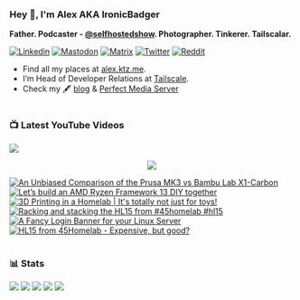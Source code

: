### Hey 👋, I'm Alex AKA IronicBadger

**Father. Podcaster - [@selfhostedshow](https://selfhosted.show/). Photographer. Tinkerer. Tailscalar.**

[![Linkedin](https://img.shields.io/badge/LinkedIn-0077B5?style=for-the-badge&logo=linkedin&logoColor=white)](https://www.linkedin.com/in/alex-kretzschmar)
[![Mastodon](https://img.shields.io/badge/-MASTODON-%232B90D9?style=for-the-badge&logo=mastodon&logoColor=white)](https://techhub.social/@ironicbadger)
[![Matrix](https://img.shields.io/badge/matrix-000000?style=for-the-badge&logo=Matrix&logoColor=white)](https://matrix.to/#/#self-hosted:matrix.org)
[![Twitter](https://img.shields.io/badge/Twitter-1DA1F2?style=for-the-badge&logo=twitter&logoColor=white)](https://twitter.com/IronicBadger)
[![Reddit](https://img.shields.io/badge/Reddit-FF4500?style=for-the-badge&logo=reddit&logoColor=white)](https://www.reddit.com/user/Ironicbadger)

- Find all my places at [alex.ktz.me](https://alex.ktz.me).
- I’m Head of Developer Relations at [Tailscale](https://tailscale.com/).
- Check my 🖋 [blog](http://blog.ktz.me/) & [Perfect Media Server](https://perfectmediaserver.com/)

#

### 📺  Latest YouTube Videos
[<img src="https://custom-icon-badges.demolab.com/badge/-Subscribe%20For%20More-red?style=for-the-badge&logo=video&logoColor=white"/>](https://www.youtube.com/c/ktzsystems?sub_confirmation=1)

 <p align="center">
 <img src="https://user-images.githubusercontent.com/45159366/231567398-e4420e3d-2b98-4769-9243-b6d14aa2c1ef.png">
</p>

<!-- BEGIN YOUTUBE-CARDS -->
[![An Unbiased Comparison of the Prusa MK3 vs Bambu Lab X1-Carbon](https://ytcards.demolab.com/?id=rdnuLvBx66I&title=An+Unbiased+Comparison+of+the+Prusa+MK3+vs+Bambu+Lab+X1-Carbon&lang=en&timestamp=1702906010&background_color=%230d1117&title_color=%23ffffff&stats_color=%23dedede&max_title_lines=1&width=250&border_radius=5 "An Unbiased Comparison of the Prusa MK3 vs Bambu Lab X1-Carbon")](https://www.youtube.com/watch?v=rdnuLvBx66I)
[![Let’s build an AMD Ryzen Framework 13 DIY together](https://ytcards.demolab.com/?id=S53gyecbsC0&title=Let%E2%80%99s+build+an+AMD+Ryzen+Framework+13+DIY+together&lang=en&timestamp=1702335622&background_color=%230d1117&title_color=%23ffffff&stats_color=%23dedede&max_title_lines=1&width=250&border_radius=5 "Let’s build an AMD Ryzen Framework 13 DIY together")](https://www.youtube.com/watch?v=S53gyecbsC0)
[![3D Printing in a Homelab | It's totally not just for toys!](https://ytcards.demolab.com/?id=qWG9V1ve-YU&title=3D+Printing+in+a+Homelab+%7C+It%27s+totally+not+just+for+toys%21&lang=en&timestamp=1701729382&background_color=%230d1117&title_color=%23ffffff&stats_color=%23dedede&max_title_lines=1&width=250&border_radius=5 "3D Printing in a Homelab | It's totally not just for toys!")](https://www.youtube.com/watch?v=qWG9V1ve-YU)
[![Racking and stacking the HL15 from #45homelab #hl15](https://ytcards.demolab.com/?id=9jGbUpXK5iM&title=Racking+and+stacking+the+HL15+from+%2345homelab+%23hl15&lang=en&timestamp=1701450024&background_color=%230d1117&title_color=%23ffffff&stats_color=%23dedede&max_title_lines=1&width=250&border_radius=5 "Racking and stacking the HL15 from #45homelab #hl15")](https://www.youtube.com/watch?v=9jGbUpXK5iM)
[![A Fancy Login Banner for your Linux Server](https://ytcards.demolab.com/?id=GPQ6k2GR17I&title=A+Fancy+Login+Banner+for+your+Linux+Server&lang=en&timestamp=1701395814&background_color=%230d1117&title_color=%23ffffff&stats_color=%23dedede&max_title_lines=1&width=250&border_radius=5 "A Fancy Login Banner for your Linux Server")](https://www.youtube.com/watch?v=GPQ6k2GR17I)
[![HL15 from 45Homelab - Expensive, but good?](https://ytcards.demolab.com/?id=FTWAWDxrbqE&title=HL15+from+45Homelab+-+Expensive%2C+but+good%3F&lang=en&timestamp=1700286277&background_color=%230d1117&title_color=%23ffffff&stats_color=%23dedede&max_title_lines=1&width=250&border_radius=5 "HL15 from 45Homelab - Expensive, but good?")](https://www.youtube.com/watch?v=FTWAWDxrbqE)
<!-- END YOUTUBE-CARDS -->
#

### 📊 Stats
![](https://github-profile-summary-cards.vercel.app/api/cards/profile-details?username=IronicBadger&theme=radical)
![](https://github-profile-summary-cards.vercel.app/api/cards/repos-per-language?username=IronicBadger&theme=radical)
![](https://github-profile-summary-cards.vercel.app/api/cards/most-commit-language?username=IronicBadger&theme=radical)
![](https://github-profile-summary-cards.vercel.app/api/cards/stats?username=IronicBadger&theme=radical)
![](https://github-profile-summary-cards.vercel.app/api/cards/productive-time?username=IronicBadger&theme=radical)

<!-- - 🔭 I’m currently working on ...
- 🌱 I’m currently learning ...
- 👯 I’m looking to collaborate on ...
- 🤔 I’m looking for help with ...
- 💬 Ask me about ... -->
